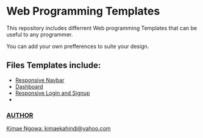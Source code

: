 <h1>Web Programming Templates</h1>
<p>This repository includes differrent Web programming Templates that can be useful to any programmer.</p>
<p>You can add your own prefferences to suite your design.</p>
<h2>Files Templates include: </h2>
<ul>
<li><a href="/responsive-navbar">Responsive Navbar</li>
<li><a href="/dashboard">Dashboard</li>
<li><a href="/responsive login&signup"> Responsive Login and Signup</li>
<li><a href="responsive-navbar/navbar.html"></li>

</ul>

<h3>AUTHOR</h3>
<p>Kimae Ngowa: <a href="mailto:kimaekahindi@yahoo.com">kimaekahindi@yahoo.com</a></p>
